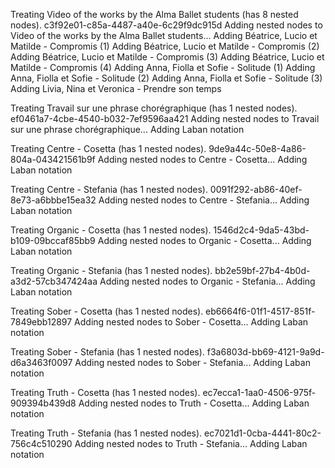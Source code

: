 Treating Video of the works by the Alma Ballet students (has 8 nested nodes).
c3f92e01-c85a-4487-a40e-6c29f9dc915d
Adding nested nodes to Video of the works by the Alma Ballet students...
Adding Béatrice, Lucio et Matilde - Compromis (1)
Adding Béatrice, Lucio et Matilde - Compromis (2)
Adding Béatrice, Lucio et Matilde - Compromis (3)
Adding Béatrice, Lucio et Matilde - Compromis (4)
Adding Anna, Fiolla et Sofie - Solitude (1)
Adding Anna, Fiolla et Sofie - Solitude (2)
Adding Anna, Fiolla et Sofie - Solitude (3)
Adding Livia, Nina et Veronica - Prendre son temps

Treating Travail sur une phrase chorégraphique (has 1 nested nodes).
ef0461a7-4cbe-4540-b032-7ef9596aa421
Adding nested nodes to Travail sur une phrase chorégraphique...
Adding Laban notation

Treating Centre - Cosetta (has 1 nested nodes).
9de9a44c-50e8-4a86-804a-043421561b9f
Adding nested nodes to Centre - Cosetta...
Adding Laban notation

Treating Centre - Stefania (has 1 nested nodes).
0091f292-ab86-40ef-8e73-a6bbbe15ea32
Adding nested nodes to Centre - Stefania...
Adding Laban notation

Treating Organic - Cosetta (has 1 nested nodes).
1546d2c4-9da5-43bd-b109-09bccaf85bb9
Adding nested nodes to Organic - Cosetta...
Adding Laban notation

Treating Organic - Stefania (has 1 nested nodes).
bb2e59bf-27b4-4b0d-a3d2-57cb347424aa
Adding nested nodes to Organic - Stefania...
Adding Laban notation

Treating Sober - Cosetta (has 1 nested nodes).
eb6664f6-01f1-4517-851f-7849ebb12897
Adding nested nodes to Sober - Cosetta...
Adding Laban notation

Treating Sober - Stefania (has 1 nested nodes).
f3a6803d-bb69-4121-9a9d-d6a3463f0097
Adding nested nodes to Sober - Stefania...
Adding Laban notation

Treating Truth - Cosetta (has 1 nested nodes).
ec7ecca1-1aa0-4506-975f-909394b439d8
Adding nested nodes to Truth - Cosetta...
Adding Laban notation

Treating Truth - Stefania (has 1 nested nodes).
ec7021d1-0cba-4441-80c2-756c4c510290
Adding nested nodes to Truth - Stefania...
Adding Laban notation